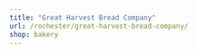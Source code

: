 ```yaml
---
title: "Great Harvest Bread Company"
url: /rochester/great-harvest-bread-company/
shop: bakery
---
```

